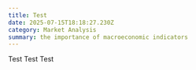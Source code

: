 ```yaml
---
title: Test
date: 2025-07-15T18:18:27.230Z
category: Market Analysis
summary: the importance of macroeconomic indicators
---
```

T﻿est Test Test